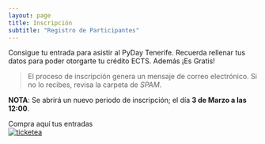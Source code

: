 ```yaml
---
layout: page
title: Inscripción
subtitle: "Registro de Participantes"
---
```


Consigue tu entrada para asistir al PyDay Tenerife. Recuerda rellenar tus datos para poder otorgarte tu crédito ECTS. Además ¡Es Gratis!

> El proceso de inscripción genera un mensaje de correo electrónico. Si no lo recibes, revisa la carpeta de *SPAM*.

**NOTA**: Se abrirá un nuevo periodo de inscripción; el día **3 de Marzo a las 12:00**.

<div id="tkt-content">Compra aquí tus entradas</div><script language="javascript" type="text/javascript" src="//www.ticketea.com/entradas-curso-pyday-tenerife/buy?width=600px&height=600px"></script><a href="//www.ticketea.com/entradas-curso-pyday-tenerife/" alt="Pyday Tenerife" title="ticketea"><img src="//www.ticketea.com/images/powered_by.png" alt="ticketea" /></a>
